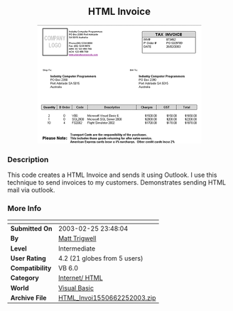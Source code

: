 ﻿<div align="center">

## HTML Invoice

<img src="PIC20032252347335912.gif">
</div>

### Description

This code creates a HTML Invoice and sends it using Outlook. I use this technique to send invoices to my customers. Demonstrates sending HTML mail via outlook.
 
### More Info
 


<span>             |<span>
---                |---
**Submitted On**   |2003-02-25 23:48:04
**By**             |[Matt Trigwell](https://github.com/Planet-Source-Code/PSCIndex/blob/master/ByAuthor/matt-trigwell.md)
**Level**          |Intermediate
**User Rating**    |4.2 (21 globes from 5 users)
**Compatibility**  |VB 6\.0
**Category**       |[Internet/ HTML](https://github.com/Planet-Source-Code/PSCIndex/blob/master/ByCategory/internet-html__1-34.md)
**World**          |[Visual Basic](https://github.com/Planet-Source-Code/PSCIndex/blob/master/ByWorld/visual-basic.md)
**Archive File**   |[HTML\_Invoi1550662252003\.zip](https://github.com/Planet-Source-Code/matt-trigwell-html-invoice__1-43543/archive/master.zip)








